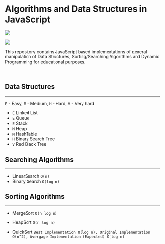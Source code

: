 # Algorithms and Data Structures in JavaScript

![](https://img.shields.io/endpoint?url=https%3A%2F%2Fgist.githubusercontent.com%2Fwmoralesdev%2F67139e585c0a4ffbae4c22b2b3f897e6%2Fraw%2F6a8aca4cee7244bdc2bce380bffd398d6f1a3686%2Felaniin.json)

![](https://img.shields.io/endpoint?url=https%3A%2F%2Fgist.githubusercontent.com%2Fwmoralesdev%2Ffaf7016436f449a37375448279fe8b42%2Fraw%2F3298184ae61e6116f26d540fe26a2403fcbf694f%2Felaniin2.json)

This repository contains JavaScript based implementations of general manipulation
of Data Structures, Sorting/Searching Algorithms and Dynamic Programming for educational purposes.

<br/>

## Data Structures
---
`E` - Easy, `M` - Medium, `H` - Hard, `V` - Very hard

- `E` Linked List
- `E` Queue
- `E` Stack
- `M` Heap
- `M` HashTable
- `H` Binary Search Tree
- `V` Red Black Tree

## Searching Algorithms
---

- LinearSearch `O(n)` 
- Binary Search `O(log n)`

## Sorting Algorithms
---
- MergeSort 
`O(n log n)`

- HeapSort 
`O(n log n)`

- QuickSort 
`Best Implementation O(log n), Original Implementation O(n^2), Avergage Implementation (Expected) O(log n)`